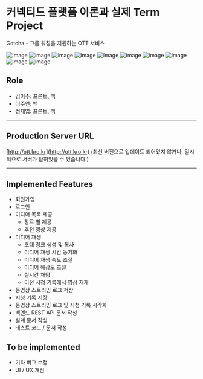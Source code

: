 # 커넥티드 플랫폼 이론과 실제 Term Project

Gotcha - 그룹 워칭을 지원하는 OTT 서비스

![image](https://github.com/user-attachments/assets/e9063918-bbf7-4033-b6a2-3068d89dc39f)
![image](https://github.com/user-attachments/assets/6741543d-275d-4a09-8489-008a82f77d51)
![image](https://github.com/user-attachments/assets/b5e8d612-7192-4f26-9ab4-04f48d271091)
![image](https://github.com/user-attachments/assets/84e14ac4-479f-4c02-8b5a-c71a2e079b18)
![image](https://github.com/user-attachments/assets/c3cfd46f-467f-4e2e-9939-cbd3938047b3)
![image](https://github.com/user-attachments/assets/400cfa81-d886-42bf-b0ef-558fdabe4f06)
![image](https://github.com/user-attachments/assets/2a21ccb6-f5b3-48bb-8629-f539c27e9390)
![image](https://github.com/user-attachments/assets/c3ee2f7d-7b78-4b14-80e1-4290cf119194)
![image](https://github.com/user-attachments/assets/377273fa-ed73-4207-b338-e2ba6de971b2)
![image](https://github.com/user-attachments/assets/aabce392-992d-4544-8c58-d07ae42fa5a7)


## Role
- 김이주: 프론트, 백
- 이주연: 백
- 정재엽: 프론트, 백

---

## Production Server URL
[http://ott.kro.kr](http://ott.kro.kr) (최신 버전으로 업데이트 되어있지 않거나, 일시적으로 서버가 닫혀있을 수 있습니다.)

---

## Implemented Features

- 회원가입
- 로그인
- 미디어 목록 제공
    - 장르 별 제공
    - 추천 영상 제공
- 미디어 재생
    - 초대 링크 생성 및 복사
    - 미디어 재생 시간 동기화
    - 미디어 재생 속도 조절
    - 미디어 해상도 조절
    - 실시간 채팅
    - 이전 시청 기록에서 영상 재개
- 동영상 스트리밍 로그 저장
- 시청 기록 저장
- 동영상 스트리밍 로그 및 시청 기록 시각화
- 백엔드 REST API 문서 작성
- 설계 문서 작성
- 테스트 코드 / 문서 작성


## To be implemented

- 기타 버그 수정
- UI / UX 개선







